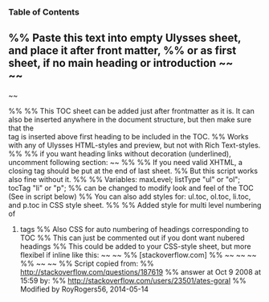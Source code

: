 ### Table of Contents
%% Paste this text into empty Ulysses sheet, and place it after front matter,
%% or as first sheet, if no main heading or introduction
~~<div id="toc" class="toc">
~~</div>
----
~~ <div class="contents" id="contents">
%% 
%% This TOC sheet can be added just after frontmatter as it is. It can also be inserted anywhere in the  document structure, but then make sure that the <div id="contents"> tag is inserted above first heading to be included in the TOC.
%% Works with any of Ulysses HTML-styles and preview, but not with Rich Text-styles.
%% 
%% if you want heading links without decoration (underlined), uncomment following section:
~~ <!--
~~ <style type="text/css">
~~ h1 a, h2 a, h3 a, h4 a, h5 a, h6 a  {
~~ 	text-decoration: none; 
~~ 	 color:black; }
~~ </style>
~~ -->
%% 
%% If you need valid XHTML, a </div> closing tag should be put at the end of last sheet. 
%% But this script works also fine without it. 
%% 
%% Variables: maxLevel;  listType "ul" or "ol"; tocTag "li" or "p"; 
%% can be changed to modify look and feel of the TOC (See in script below)
%% You can also add styles for: ul.toc, ol.toc, li.toc, and p.toc in CSS style sheet.
%% 
%% Added style for multi level numbering of <ol><li> tags
%% Also CSS for auto numbering of headings corresponding to TOC
%% This can just be commented out if you dont want nubered headings
%% This could be added to your CSS-style sheet, but more flexibel if inline like this:
~~ <!-- CSS for auto multi level TOC numbering : -->
~~ <style type="text/css">
~~ /* hide original list counter */
~~ol li {display:block;}
~~ /* OR */
~~ /* ol {list-style:none;}  */
~~ 
~~ ol > li:first-child {counter-reset: item;} /* reset counter */
~~ ol > li {counter-increment: item;} /* increment counter */
~~ ol > li:before {content:counters(item, ".") ". "; font-weight:bold;} /* print counter */
~~</style>
%% [stackoverflow.com]
%% 
~~ <!-- CSS for auto numbering of headings: -->
~~ <!-- If not wanted, just MOVE this comment's closing tag after: </style>-->
~~ <style type="text/css">
~~ div.contents {counter-reset: h1c;}
~~   h1 {counter-reset: h2c;}
~~   h2 {counter-reset: h3c;}
~~   h3 {counter-reset: h4c;}
~~   h4 {counter-reset: h5c;}
~~ 
~~   div.contents h1:before {counter-increment: h1c; content: counter(h1c) ". ";}
~~   div.contents h2:before {counter-increment: h2c; content: counter(h1c) "." counter(h2c) ". ";}
~~   div.contents h3:before {counter-increment: h3c; content: counter(h1c) "." counter(h2c) "." counter(h3c) ". ";}
~~   div.contents h4:before {counter-increment: h4c; content: counter(h1c) "." counter(h2c) "." counter(h3c) "." counter(h4c) ". ";}
~~ </style>
%% 
~~<!-- Java script for making TOC "on the fly": -->
~~<script type="text/javascript" language="javascript">
~~<!-- // JavaScript-code in XML comment block, to parse as valid XML. 
~~        // </div>-tag is then also needed at the end of last sheet! 
~~ window.onload = function () {
~~     var maxLevel = 4;  // Max Header level in TOC
~~     var listType = "ol";  // Use: "ul" or "ol" only! (ul = bullets, ol = numbers)
~~     var tocTag ="li";   // Use: "li" or "p" only! (p = plain TOC, no bullets or numbers)
~~     var toc = "";
~~     var level = 0;
~~     var tocId = 0;
~~     document.getElementById("contents").innerHTML =
~~         document.getElementById("contents").innerHTML.replace(
~~         /<h(\d)>(.+?)<\/h(\d)>/gi,
~~         function (str, openLevel, titleText, closeLevel) {
~~             if (openLevel != closeLevel) {
~~                 return str;
~~             }
~~ 
~~ 	if (openLevel > maxLevel) {
~~                   return str;
~~              }
~~ 
~~             if (openLevel > level) {
~~                 toc += (new Array(openLevel - level + 1)).join("<"+ listType +" class='toc'>");
~~             } 
~~             else if (openLevel < level) {
~~                 toc += (new Array(level - openLevel + 1)).join("</"+ listType +">");
~~             }
~~ 
~~             level = parseInt(openLevel);
~~             tocId++;
~~             var anchor = "h-id-" + tocId;
~~             var tocAnchor = "toc-" + tocId;
~~ 
~~             toc += "<"+tocTag+" class='toc'><a href=\"#" + anchor 
~~                    + "\" id='" + tocAnchor + "'>" 
~~                    + titleText + "</a></"+tocTag+">";
~~ 
~~             return "<h" + openLevel + ">"
~~                 + "<a id=\"" + anchor + "\" href='#" + tocAnchor + "'>"
~~                 + titleText + "</a></h" + closeLevel + ">"; 
~~         }
~~     );
~~ 
~~     if (level) {
~~         toc += (new Array(level + 1)).join("</ul>");
~~     }
~~ 
~~     document.getElementById("toc").innerHTML += toc;
~~ };
~~ //-->
~~ </script>
%% Script copied from: 
%% http://stackoverflow.com/questions/187619
%% answer at Oct 9 2008 at 15:59 by: 
%% http://stackoverflow.com/users/23501/ates-goral 
%% Modified by RoyRogers56, 2014-05-14
